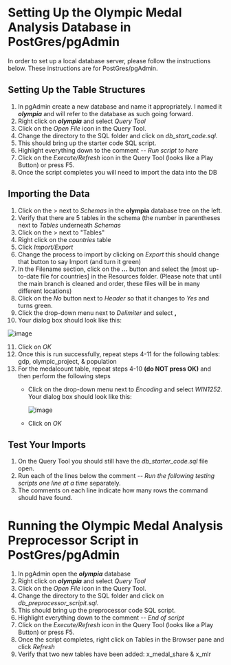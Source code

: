  # Setting Up the Olympic Medal Analysis Database in PostGres/pgAdmin
 
 In order to set up a local database server, please follow the instructions below.  These instructions are for PostGres/pgAdmin.
 
 ## Setting Up the Table Structures
 1.  In pgAdmin create a new database and name it appropriately.  I named it ***olympia*** and will refer to the database as such going forward.
 2.  Right click on ***olympia*** and select *Query Tool*
 3.  Click on the *Open File* icon in the Query Tool.
 4.  Change the directory to the SQL folder and click on *db_start_code.sql*.
 5.  This should bring up the starter code SQL script.
 6.  Highlight everything down to the comment *-- Run script to here*
 7.  Click on the *Execute/Refresh* icon in the Query Tool (looks like a Play Button) or press F5.
 8.  Once the script completes you will need to import the data into the DB 

## Importing the Data
1. Click on the > next to *Schemas* in the **olympia** database tree on the left.
2. Verify that there are 5 tables in the schema (the number in parentheses next to *Tables* underneath *Schemas*
3. Click on the > next to "Tables"
4. Right click on the *countries* table
5. Click *Import/Export*
6. Change the process to import by clicking on *Export* this should change that button to say Import (and turn it green)
7. In the Filename section, click on the **...** button and select the [most up-to-date file for countries] in the Resources folder.  (Please note that until the main branch is cleaned and order, these files will be in many different locations)
8. Click on the *No* button next to *Header* so that it changes to *Yes* and turns green.
9. Click the drop-down menu next to *Delimiter* and select **,**
10. Your dialog box should look like this:

![image](https://user-images.githubusercontent.com/91292960/154732740-2508802f-fe24-4172-ba99-6be47efe6d27.png)

11. Click on *OK*
12. Once this is run successfully, repeat steps 4-11 for the following tables:  gdp, olympic_project, & population
13. For the medalcount table, repeat steps 4-10 **(do NOT press OK)** and then perform the following steps
    * Click on the drop-down menu next to *Encoding* and select *WIN1252*.  Your dialog box should look like this:
      
      ![image](https://user-images.githubusercontent.com/91292960/154733530-7da2b7f6-87d7-4a66-a65c-9de092ef3cd4.png)
      
    * Click on *OK*

## Test Your Imports
1. On the Query Tool you should still have the *db_starter_code.sql* file open.
2. Run each of the lines below the comment *-- Run the following testing scripts one line at a time* separately.
3. The comments on each line indicate how many rows the command should have found.

# Running the Olympic Medal Analysis Preprocessor Script in PostGres/pgAdmin
 1.  In pgAdmin open the ***olympia*** database 
 2.  Right click on ***olympia*** and select *Query Tool*
 3.  Click on the *Open File* icon in the Query Tool.
 4.  Change the directory to the SQL folder and click on *db_preprocessor_scripit.sql*.
 5.  This should bring up the preprocessor code SQL script.
 6.  Highlight everything down to the comment *-- End of script*
 7.  Click on the *Execute/Refresh* icon in the Query Tool (looks like a Play Button) or press F5.
 8.  Once the script completes, right click on Tables in the Browser pane and click *Refresh*
 9.  Verify that two new tables have been added:  x_medal_share & x_mlr
